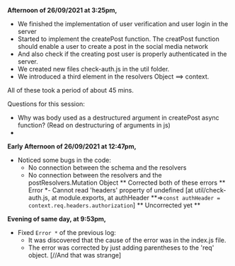 <b>Afternoon of 26/09/2021 at 3:25pm,</b>

- We finished the implementation of user verification and user login in the server
- Started to implement the createPost function. The creatPost function should enable a user to create a post in the social media network
- And also check if the creating post user is properly authenticated in the server.
- We created new files check-auth.js in the util folder.
- We introduced a third element in the resolvers Object ==> context.

All of these took a period of about 45 mins.

Questions for this session:
- Why was body used as a destructured argument in createPost async function? (Read on destructuring of arguments in js)
- 

<b>Early Afternoon of 26/09/2021 at 12:47pm, </b>

- Noticed some bugs in the code:
    - No connection between the schema and the resolvers
    - No connection between the resolvers and the postResolvers.Mutation Object
    ** Corrected both of these errors **
    Error *- Cannot read 'headers' property of undefined [at util/check-auth.js, at module.exports, at authHeader **=>```const authHeader = context.req.headers.authorization```]
    ** Uncorrected yet **

<b>Evening of same day, at 9:53pm, </b>
- Fixed ```Error *``` of the previous log:
    - It was discovered that the cause of the error was in the index.js file.
    - The error was corrected by just adding parentheses to the 'req' object. [//And that was strange]




